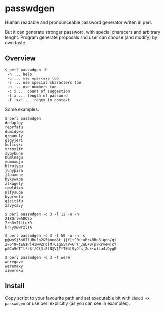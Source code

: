 # passwdgen
Human readable and pronounceable password generator writen in perl.

But it can generate stronger password, with special characers and arbitrary
lenght. Program generate proposals and user can choose (and modify) by own taste.

## Overview
```
$ perl passwdgen -h
 -h ... help
 -u ... use upercase too
 -s ... use special characters too
 -n ... use numbers too
 -c x ... count of suggestion
 -l x ... length of password
 -f 'xx' ... regex in context
```

Some examples:
```
$ perl passwdgen
dedaplgy
reprfafu
dumidywo
qrgunuly
glgyjeri
kolicyki
xrroxifr
syqybuhe
bumlnagu
mumoxujo
hlrujyqu
junypira
jlpaxune
bykywapa
zlxugety
rawldixo
nlfysuqe
bygrvelu
qisitifu
zavycavy

$ perl passwdgen -c 3 -l 12 -u -n
2IBOrlwA8O5o
7rhRxI1LLuXR
krFyXEwYzlTA

$ perl passwdgen -c 3 -l 50 -u -n -s
p@woS}3oHIlUBuJo2&5%ned&t_j{f[t^0(taB:4RBu8~qon/qi
2=6*9~tEG$P}4iN@Z@q[M)CIg&5%V=G^T_ZuL+0{p?RrveN!cY
p&Cu9eT^l*s$f/C{3:8)N@V}T*T#4[9yJ!4_Zuk~w)La4:DygE

$ perl passwdgen -c 3 -f were
weregave
weremaxy
xiwereku
```

## Install

Copy script to your favourite path and set executable bit with `chmod +x passwdgen` or use perl explicitly (as you can see in examples).
